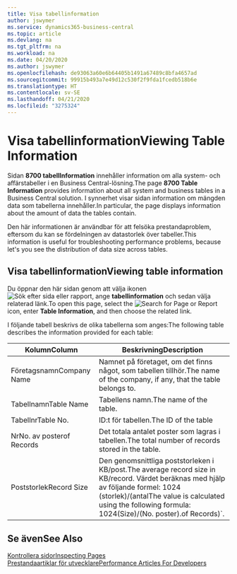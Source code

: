 ```yaml
---
title: Visa tabellinformation
author: jswymer
ms.service: dynamics365-business-central
ms.topic: article
ms.devlang: na
ms.tgt_pltfrm: na
ms.workload: na
ms.date: 04/20/2020
ms.author: jswymer
ms.openlocfilehash: de93063a60e6b64405b1491a67489c8bfa4657ad
ms.sourcegitcommit: 99915b493a7e49d12c530f2f9fda1fcedb518b6e
ms.translationtype: HT
ms.contentlocale: sv-SE
ms.lasthandoff: 04/21/2020
ms.locfileid: "3275324"
---
```

# <a name="viewing-table-information"></a><span data-ttu-id="465dd-102">Visa tabellinformation</span><span class="sxs-lookup"><span data-stu-id="465dd-102">Viewing Table Information</span></span>

<span data-ttu-id="465dd-103">Sidan **8700 tabellInformation** innehåller information om alla system- och affärstabeller i en Business Central-lösning.</span><span class="sxs-lookup"><span data-stu-id="465dd-103">The page **8700 Table Information** provides information about all system and business tables in a Business Central solution.</span></span> <span data-ttu-id="465dd-104">I synnerhet visar sidan information om mängden data som tabellerna innehåller.</span><span class="sxs-lookup"><span data-stu-id="465dd-104">In particular, the page displays information about the amount of data the tables contain.</span></span>

<span data-ttu-id="465dd-105">Den här informationen är användbar för att felsöka prestandaproblem, eftersom du kan se fördelningen av datastorlek över tabeller.</span><span class="sxs-lookup"><span data-stu-id="465dd-105">This information is useful for troubleshooting performance problems, because let's you see the distribution of data size across tables.</span></span>

## <a name="viewing-table-information"></a><span data-ttu-id="465dd-106">Visa tabellinformation</span><span class="sxs-lookup"><span data-stu-id="465dd-106">Viewing table information</span></span>

<span data-ttu-id="465dd-107">Du öppnar den här sidan genom att välja ikonen ![Sök efter sida eller rapport](media/ui-search/search_small.png "Ikonen Sök efter sida eller rapport"), ange **tabellinformation** och sedan välja relaterad länk.</span><span class="sxs-lookup"><span data-stu-id="465dd-107">To open this page, select the ![Search for Page or Report](media/ui-search/search_small.png "Search for Page or Report icon") icon, enter **Table Information**, and then choose the related link.</span></span>

<span data-ttu-id="465dd-108">I följande tabell beskrivs de olika tabellerna som anges:</span><span class="sxs-lookup"><span data-stu-id="465dd-108">The following table describes the information provided for each table:</span></span>

|<span data-ttu-id="465dd-109">Kolumn</span><span class="sxs-lookup"><span data-stu-id="465dd-109">Column</span></span>|<span data-ttu-id="465dd-110">Beskrivning</span><span class="sxs-lookup"><span data-stu-id="465dd-110">Description</span></span>|
|------|-----------|
|<span data-ttu-id="465dd-111">Företagsnamn</span><span class="sxs-lookup"><span data-stu-id="465dd-111">Company Name</span></span>|<span data-ttu-id="465dd-112">Namnet på företaget, om det finns något, som tabellen tillhör.</span><span class="sxs-lookup"><span data-stu-id="465dd-112">The name of the company, if any, that the table belongs to.</span></span>|
|<span data-ttu-id="465dd-113">Tabellnamn</span><span class="sxs-lookup"><span data-stu-id="465dd-113">Table Name</span></span>|<span data-ttu-id="465dd-114">Tabellens namn.</span><span class="sxs-lookup"><span data-stu-id="465dd-114">The name of the table.</span></span>|
|<span data-ttu-id="465dd-115">Tabellnr</span><span class="sxs-lookup"><span data-stu-id="465dd-115">Table No.</span></span>|<span data-ttu-id="465dd-116">ID:t för tabellen.</span><span class="sxs-lookup"><span data-stu-id="465dd-116">The ID of the table</span></span>|
|<span data-ttu-id="465dd-117">Nr</span><span class="sxs-lookup"><span data-stu-id="465dd-117">No.</span></span> <span data-ttu-id="465dd-118">av poster</span><span class="sxs-lookup"><span data-stu-id="465dd-118">of Records</span></span>|<span data-ttu-id="465dd-119">Det totala antalet poster som lagras i tabellen.</span><span class="sxs-lookup"><span data-stu-id="465dd-119">The total number of records stored in the table.</span></span>|
|<span data-ttu-id="465dd-120">Poststorlek</span><span class="sxs-lookup"><span data-stu-id="465dd-120">Record Size</span></span>|<span data-ttu-id="465dd-121">Den genomsnittliga poststorleken i KB/post.</span><span class="sxs-lookup"><span data-stu-id="465dd-121">The average record size in KB/record.</span></span> <span data-ttu-id="465dd-122">Värdet beräknas med hjälp av följande formel: 1024 (storlek)/(antal</span><span class="sxs-lookup"><span data-stu-id="465dd-122">The value is calculated using the following formula: 1024(Size)/(No.</span></span> <span data-ttu-id="465dd-123">poster).</span><span class="sxs-lookup"><span data-stu-id="465dd-123">of Records)\`.</span></span> |

## <a name="see-also"></a><span data-ttu-id="465dd-124">Se även</span><span class="sxs-lookup"><span data-stu-id="465dd-124">See Also</span></span>

[<span data-ttu-id="465dd-125">Kontrollera sidor</span><span class="sxs-lookup"><span data-stu-id="465dd-125">Inspecting Pages</span></span>](across-inspect-page.md)  
[<span data-ttu-id="465dd-126">Prestandaartiklar för utvecklare</span><span class="sxs-lookup"><span data-stu-id="465dd-126">Performance Articles For Developers</span></span>](/dynamics365/business-central/dev-itpro/performance/performance-developer)  
